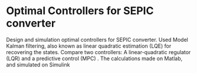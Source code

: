 # Optimal Controllers for SEPIC converter
Design and simulation optimal controllers for SEPIC converter. Used Model Kalman filtering, also known as linear quadratic estimation (LQE) for recovering the states. Compare two controllers:  A linear-quadratic regulator (LQR) and  a predictive control (MPC) .  The calculations made on Matlab, and simulated on Simulink
